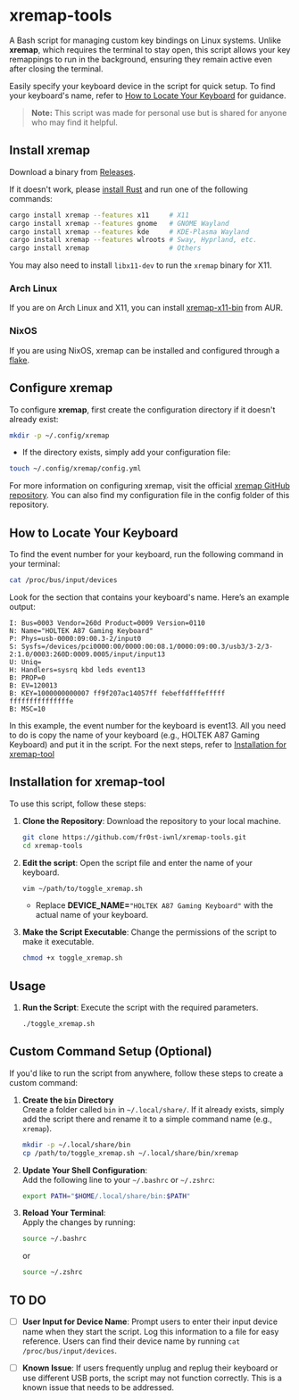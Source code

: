 # xremap-tools

A Bash script for managing custom key bindings on Linux systems. Unlike **xremap**, which requires the terminal to stay open, this script allows your key remappings to run in the background, ensuring they remain active even after closing the terminal.

Easily specify your keyboard device in the script for quick setup. To find your keyboard's name, refer to [How to Locate Your Keyboard](#how-to-locate-your-keyboard) for guidance.

> **Note:** This script was made for personal use but is shared for anyone who may find it helpful.


## Install xremap

Download a binary from [Releases](https://github.com/k0kubun/xremap/releases).

If it doesn't work, please [install Rust](https://doc.rust-lang.org/cargo/getting-started/installation.html)
and run one of the following commands:

```bash
cargo install xremap --features x11     # X11
cargo install xremap --features gnome   # GNOME Wayland
cargo install xremap --features kde     # KDE-Plasma Wayland
cargo install xremap --features wlroots # Sway, Hyprland, etc.
cargo install xremap                    # Others
```

You may also need to install `libx11-dev` to run the `xremap` binary for X11.

### Arch Linux

If you are on Arch Linux and X11, you can install [xremap-x11-bin](https://aur.archlinux.org/packages/xremap-x11-bin/) from AUR.

### NixOS

If you are using NixOS, xremap can be installed and configured through a [flake](https://github.com/xremap/nix-flake/).

## Configure xremap

To configure **xremap**, first create the configuration directory if it doesn't already exist:

```bash
mkdir -p ~/.config/xremap
```
- If the directory exists, simply add your configuration file:
```bash
touch ~/.config/xremap/config.yml
```

For more information on configuring xremap, visit the official [xremap GitHub repository](https://github.com/xremap/xremap). You can also find my configuration file in the config folder of this repository.


## How to Locate Your Keyboard

To find the event number for your keyboard, run the following command in your terminal:

```bash
cat /proc/bus/input/devices
```

Look for the section that contains your keyboard's name. Here’s an example output:

```
I: Bus=0003 Vendor=260d Product=0009 Version=0110
N: Name="HOLTEK A87 Gaming Keyboard"
P: Phys=usb-0000:09:00.3-2/input0
S: Sysfs=/devices/pci0000:00/0000:00:08.1/0000:09:00.3/usb3/3-2/3-2:1.0/0003:260D:0009.0005/input/input13
U: Uniq=
H: Handlers=sysrq kbd leds event13 
B: PROP=0
B: EV=120013
B: KEY=1000000000007 ff9f207ac14057ff febeffdfffefffff fffffffffffffffe
B: MSC=10
```

In this example, the event number for the keyboard is event13. All you need to do is copy the name of your keyboard (e.g., HOLTEK A87 Gaming Keyboard) and put it in the script. For the next steps, refer to [Installation for xremap-tool](#installation-for-xremap-tool)


## Installation for xremap-tool

To use this script, follow these steps:

1. **Clone the Repository**: Download the repository to your local machine.
   ```bash
   git clone https://github.com/fr0st-iwnl/xremap-tools.git
   cd xremap-tools
   ```

2. **Edit the script**: Open the script file and enter the name of your keyboard.
   ```bash
   vim ~/path/to/toggle_xremap.sh 
   ```
    - Replace **DEVICE_NAME=**`"HOLTEK A87 Gaming Keyboard"` with the actual name of your keyboard.

3. **Make the Script Executable**: Change the permissions of the script to make it executable.
   ```bash
   chmod +x toggle_xremap.sh
   ```

## Usage

1. **Run the Script**: Execute the script with the required parameters.
   ```bash
   ./toggle_xremap.sh
   ```

## Custom Command Setup (Optional)

If you'd like to run the script from anywhere, follow these steps to create a custom command:

1. **Create the `bin` Directory**  
   Create a folder called `bin` in `~/.local/share/`. If it already exists, simply add the script there and rename it to a simple command name (e.g., `xremap`).

   ```bash
   mkdir -p ~/.local/share/bin
   cp /path/to/toggle_xremap.sh ~/.local/share/bin/xremap
   ```

2. **Update Your Shell Configuration**:  
   Add the following line to your `~/.bashrc` or `~/.zshrc`:

   ```bash
   export PATH="$HOME/.local/share/bin:$PATH"
   ```

3. **Reload Your Terminal**:  
   Apply the changes by running:

   ```bash
   source ~/.bashrc
   ```

   or

   ```bash
   source ~/.zshrc
   ```

## TO DO

- [ ] **User Input for Device Name**: Prompt users to enter their input device name when they start the script. Log this information to a file for easy reference. Users can find their device name by running `cat /proc/bus/input/devices`.

- [ ] **Known Issue**: If users frequently unplug and replug their keyboard or use different USB ports, the script may not function correctly. This is a known issue that needs to be addressed.

